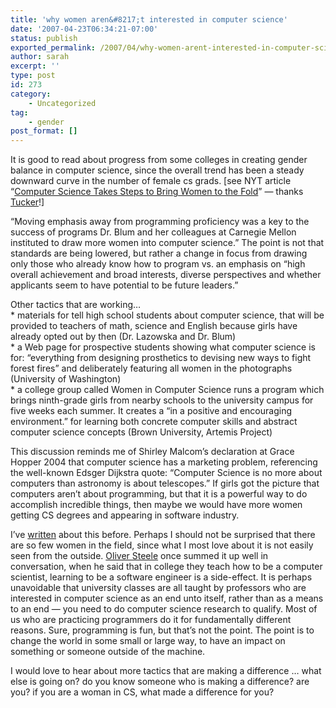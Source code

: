 ```yaml
---
title: 'why women aren&#8217;t interested in computer science'
date: '2007-04-23T06:34:21-07:00'
status: publish
exported_permalink: /2007/04/why-women-arent-interested-in-computer-science
author: sarah
excerpt: ''
type: post
id: 273
category:
    - Uncategorized
tag:
    - gender
post_format: []
---
```

It is good to read about progress from some colleges in creating gender balance in computer science, since the overall trend has been a steady downward curve in the number of female cs grads. \[see NYT article “[Computer Science Takes Steps to Bring Women to the Fold](http://)” — thanks [Tucker](http://pt.withy.org/ptalk/)!\]

“Moving emphasis away from programming proficiency was a key to the success of programs Dr. Blum and her colleagues at Carnegie Mellon instituted to draw more women into computer science.” The point is not that standards are being lowered, but rather a change in focus from drawing only those who already know how to program vs. an emphasis on “high overall achievement and broad interests, diverse perspectives and whether applicants seem to have potential to be future leaders.”

Other tactics that are working…  
\* materials for tell high school students about computer science, that will be provided to teachers of math, science and English because girls have already opted out by then (Dr. Lazowska and Dr. Blum)  
\* a Web page for prospective students showing what computer science is for: “everything from designing prosthetics to devising new ways to fight forest fires” and deliberately featuring all women in the photographs (University of Washington)  
\* a college group called Women in Computer Science runs a program which brings ninth-grade girls from nearby schools to the university campus for five weeks each summer. It creates a “in a positive and encouraging environment.” for learning both concrete computer skills and abstract computer science concepts (Brown University, Artemis Project)

This discussion reminds me of Shirley Malcom’s declaration at Grace Hopper 2004 that computer science has a marketing problem, referencing the well-known Edsger Dijkstra quote: “Computer Science is no more about computers than astronomy is about telescopes.” If girls got the picture that computers aren’t about programming, but that it is a powerful way to do accomplish incredible things, then maybe we would have more women getting CS degrees and appearing in software industry.

I’ve [written](https://www.ultrasaurus.com/sarahblog/archives/000212.html) about this before. Perhaps I should not be surprised that there are so few women in the field, since what I most love about it is not easily seen from the outside. [Oliver Steele](http://osteele.com/blog/) once summed it up well in conversation, when he said that in college they teach how to be a computer scientist, learning to be a software engineer is a side-effect. It is perhaps unavoidable that university classes are all taught by professors who are interested in computer science as an end unto itself, rather than as a means to an end — you need to do computer science research to qualify. Most of us who are practicing programmers do it for fundamentally different reasons. Sure, programming is fun, but that’s not the point. The point is to change the world in some small or large way, to have an impact on something or someone outside of the machine.

I would love to hear about more tactics that are making a difference … what else is going on? do you know someone who is making a difference? are you? if you are a woman in CS, what made a difference for you?